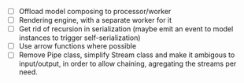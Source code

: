 - [ ] Offload model composing to processor/worker
- [ ] Rendering engine, with a separate worker for it
- [ ] Get rid of recursion in serialization (maybe emit an event to model instances to trigger self-serialization)
- [ ] Use arrow functions where possible
- [ ] Remove Pipe class, simplify Stream class and make it ambigous to input/output, in order to allow chaining, agregating the streams per need.
